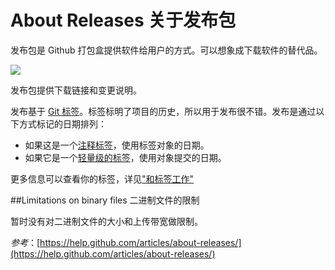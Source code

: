 About Releases 关于发布包
===========

发布包是 Github 打包盒提供软件给用户的方式。可以想象成下载软件的替代品。

![](https://help.github.com/assets/images/help/releases/overview.png)

发布包提供下载链接和变更说明。

发布基于 [Git 标签](http://git-scm.com/book/en/v2/Git-Basics-Tagging)。标签标明了项目的历史，所以用于发布很不错。发布是通过以下方式标记的日期排列：

* 如果这是一个[注释标签](http://git-scm.com/book/en/Git-Basics-Tagging#Annotated-Tags)，使用标签对象的日期。
* 如果它是一个[轻量级的标签](http://git-scm.com/book/en/Git-Basics-Tagging#Lightweight-Tags)，使用对象提交的日期。

更多信息可以查看你的标签，详见["和标签工作"](https://github.com/waylau/github-help/blob/master/About%20Releases%20%E5%85%B3%E4%BA%8E%E5%8F%91%E5%B8%83%E5%8C%85.md)

##Limitations on binary files 二进制文件的限制

暂时没有对二进制文件的大小和上传带宽做限制。



*参考*：[https://help.github.com/articles/about-releases/](https://help.github.com/articles/about-releases/)
